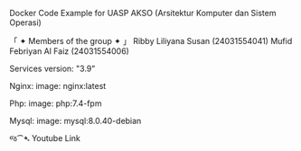 Docker Code Example for UASP AKSO (Arsitektur Komputer dan Sistem Operasi)

「 ✦ Members of the group ✦ 」
Ribby Liliyana Susan   (24031554041)
Mufid Febriyan Al Faiz (24031554006)

Services
version: "3.9"

Nginx:
    image: nginx:latest

Php:
    image: php:7.4-fpm
    
Mysql:
    image: mysql:8.0.40-debian



જ⁀➴ Youtube Link 


